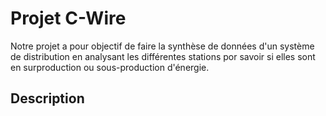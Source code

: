 # Projet C-Wire

Notre projet a pour objectif de faire la synthèse de données d'un système de distribution en analysant les différentes stations por savoir si elles sont en surproduction ou sous-production d'énergie.

## Description 


